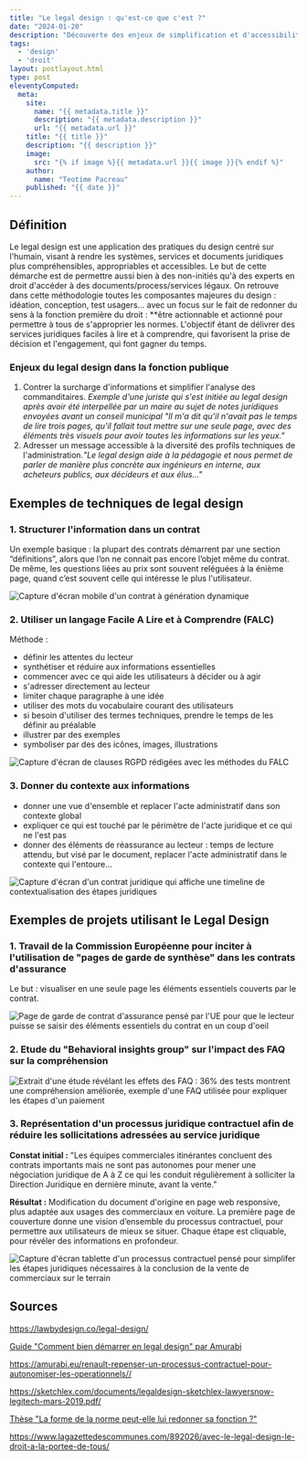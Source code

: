 ```yaml
---
title: "Le legal design : qu'est-ce que c'est ?"
date: "2024-01-20"
description: "Découverte des enjeux de simplification et d'accessibilité des normes juridiques."
tags: 
  - 'design'
  - 'droit'
layout: postlayout.html
type: post
eleventyComputed:
  meta:
    site:
      name: "{{ metadata.title }}"
      description: "{{ metadata.description }}"
      url: "{{ metadata.url }}"
    title: "{{ title }}"
    description: "{{ description }}"
    image:
      src: "{% if image %}{{ metadata.url }}{{ image }}{% endif %}"
    author:
      name: "Teotime Pacreau"
    published: "{{ date }}"
---
```

## Définition
Le legal design est une application des pratiques du design centré sur l'humain, visant à rendre les systèmes, services et documents juridiques plus compréhensibles, appropriables et accessibles.
Le but de cette démarche est de permettre aussi bien à des non-initiés qu'à des experts en droit d'accéder à des documents/process/services légaux.
On retrouve dans cette méthodologie toutes les composantes majeures du design : idéation, conception, test usagers... avec un focus sur le fait de redonner du sens à la fonction première du droit : **être actionnable et actionné pour permettre à tous de s'approprier les normes.
L'objectif étant de délivrer des services juridiques faciles à lire et à comprendre, qui favorisent la prise de décision et l'engagement, qui font gagner du temps.

### Enjeux du legal design dans la fonction publique
1. Contrer la surcharge d'informations et simplifier l'analyse des commanditaires. *Exemple d'une juriste qui s'est initiée au legal design après avoir été interpellée par un maire au sujet de notes juridiques envoyées avant un conseil municipal "Il m'a dit qu'il n'avait pas le temps de lire trois pages, qu'il fallait tout mettre sur une seule page, avec des éléments très visuels pour avoir toutes les informations sur les yeux."*
2. Adresser un message accessible à la diversité des profils techniques de l'administration.*"Le legal design aide à la pédagogie et nous permet de parler de manière plus concrète aux ingénieurs en interne, aux acheteurs publics, aux décideurs et aux élus..."*

## Exemples de techniques de legal design 

### 1. Structurer l'information dans un contrat
Un exemple basique : la plupart des contrats démarrent par une section “définitions”, alors que l’on ne connait pas encore l’objet même du contrat. De même, les questions liées au prix sont souvent reléguées à la énième page, quand c’est souvent celle qui intéresse le plus l'utilisateur.

![Capture d'écran mobile d'un contrat à génération dynamique](/img/structuration-information-contrat.png "Exemple de contrat à génération dynamique qui guide l'utilisateur")

### 2. Utiliser un langage Facile A Lire et à Comprendre (FALC)
Méthode :
- définir les attentes du lecteur
- synthétiser et réduire aux informations essentielles
- commencer avec ce qui aide les utilisateurs à décider ou à agir
- s'adresser directement au lecteur
- limiter chaque paragraphe à une idée
- utiliser des mots du vocabulaire courant des utilisateurs
- si besoin d'utiliser des termes techniques, prendre le temps de les définir au préalable
- illustrer par des exemples
- symboliser par des des icônes, images, illustrations

![Capture d'écran de clauses RGPD rédigées avec les méthodes du FALC](/img/falc-rgpd-1.png "Exemple de clauses RGPD rédigées avec les méthodes du FALC")

### 3. Donner du contexte aux informations
- donner une vue d'ensemble et replacer l'acte administratif dans son contexte global
- expliquer ce qui est touché par le périmètre de l'acte juridique et ce qui ne l'est pas
- donner des éléments de réassurance au lecteur : temps de lecture attendu, but visé par le document, replacer l'acte administratif dans le contexte qui l'entoure...

![Capture d'écran d'un contrat juridique qui affiche une timeline de contextualisation des étapes juridiques](/img/contextualiser-acte-administratif.png "Exemple d'un contrat qui situe le lecteur grâce à une time des actes juridiques entourant l'acte en cours")
## Exemples de projets utilisant le Legal Design

### 1. Travail de la Commission Européenne pour inciter à l'utilisation de "pages de garde de synthèse" dans les contrats d'assurance 
Le but : visualiser en une seule page les éléments essentiels couverts par le contrat.

![Page de garde de contrat d'assurance pensé par l'UE pour que le lecteur puisse se saisir des éléments essentiels du contrat en un coup d'oeil](/img/clauses-essentielles-contrat.png "Page de garde de contrat d'assurance pensé par l'UE pour que le lecteur puisse se saisir des éléments essentiels du contrat en un coup d'oeil")

### 2. Etude du "Behavioral insights group" sur l'impact des FAQ sur la compréhension

![Extrait d'une étude révélant les effets des FAQ : 36% des tests montrent une compréhension améliorée, exemple d'une FAQ utilisée pour expliquer les étapes d'un paiement](/img/effets-faq.png "Extrait d'une étude révélant les effets des FAQ : 36% des tests montrent une compréhension améliorée")

### 3. Représentation d'un processus juridique contractuel afin de réduire les sollicitations adressées au service juridique
**Constat initial :** "Les équipes commerciales itinérantes concluent des contrats importants mais ne sont pas autonomes pour mener une négociation juridique de A à Z ce qui les conduit régulièrement à solliciter la Direction Juridique en dernière minute, avant la vente."

**Résultat :** Modification du document d'origine en page web responsive, plus adaptée aux usages des commerciaux en voiture. La première page de couverture donne une vision d’ensemble du processus contractuel, pour permettre aux utilisateurs de mieux se situer.
Chaque étape est cliquable, pour révéler des informations en profondeur.

![Capture d'écran tablette d'un processus contractuel pensé pour simplifer les étapes juridiques nécessaires à la conclusion de la vente de commerciaux sur le terrain](/img/processus-contractuel.png "Un processus contractuel pensé pour simplifer les étapes juridiques nécessaires à la conclusion de la vente de commerciaux sur le terrain")
## Sources
<https://lawbydesign.co/legal-design/>

[Guide "Comment bien démarrer en legal design" par Amurabi](https://amurabi.eu/wp-content/uploads/amurabi-guide-debutant-legal-design.pdf)

<https://amurabi.eu/renault-repenser-un-processus-contractuel-pour-autonomiser-les-operationnels//>

<https://sketchlex.com/documents/legaldesign-sketchlex-lawyersnow-legitech-mars-2019.pdf/>

[Thèse "La forme de la norme peut-elle lui redonner sa fonction ?"](https://amurabi.eu/wp-content/uploads/These-marie-potel-la-forme-fonction.pdf)

<https://www.lagazettedescommunes.com/892026/avec-le-legal-design-le-droit-a-la-portee-de-tous/>